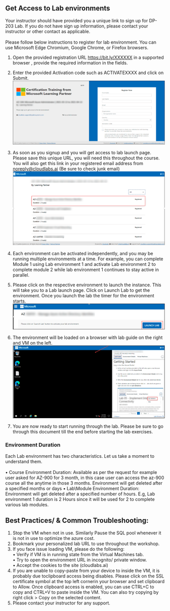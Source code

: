 ## Get Access to Lab environments

Your instructor should have provided you a unique link to sign up for DP-203 Lab. If you do not have sign up information, please contact your instructor or other contact as applicable.<br><br>
Please follow below instructions to register for lab environment. You can use Microsoft Edge Chromium, Google Chrome, or Firefox browsers.

1. Open the provided registration URL https://bit.ly/XXXXXX in a supported browser , provide the required information in the fields.
2. Enter the provided Activation code such as ACTIVATEXXXX and click on Submit.
    ![](Images/k01.png)

3. As soon as you signup and you will get access to lab launch page. Please save this unique URL, you will need this throughout the course. You will also get this link in your registered email address from noreply@cloudlabs.ai (Be sure to check junk email)
    ![](Images/k02.png)

4. Each environment can be activated independently, and you may be running multiple environments at a time. For example, you can complete Module 1 using Lab environment 1 
and activate Lab environment 2 to complete module 2 while lab environment 1 continues to stay active in parallel.

5. Please click on the respective environment to launch the instance. This will take you to a Lab launch page. Click on Launch Lab to get the environment. Once you launch the lab the timer for the environment starts.
    ![](Images/k03.png)

6. The environment will be loaded on a browser with lab guide on the right and VM on the left.
    ![](Images/k04.png)

7. You are now ready to start running through the lab. Please be sure to go through this document till the end before starting the lab exercises.

### Environment Duration
Each Lab environment has two characteristics. Let us take a moment to understand them.<br><br>
• Course Environment Duration: Available as per the request for example user asked for AZ-900 for 3 month, in this case user can access the az-900 course all the anytime in those 3 months. Environment will get deleted after a specified months or days
• Lab\Module Environment Duration: Environment will get deleted after a specified number of hours. E.g, Lab environment 1 duration is 2 Hours since it will be used for 2 to complete various lab modules. 

## Best Practices/ & Common Troubleshooting:

1. Stop the VM when not in use. Similarly Pause the SQL pool whenever it is not in use to optimize the azure cost.<br>
2. Bookmark your personalized lab URL to use throughout the workshop.<br>
3. If you face issue loading VM, please do the following:<br>
• Verify if VM is in running state from the Virtual Machines tab.<br>
• Try to open the environment URL in incognito/ private window.<br>
• Accept the cookies to the site (cloudlabs.ai)<br>
4. If you are unable to copy-paste from your device to inside the VM, it is probably due toclipboard access being disables. Please click on the SSL certificate symbol at the top left cornerin your browser and set clipboard to Allow. Once clipboard access is enabled, you can use CTRL+C to copy and CTRL+V to paste inside the VM. You can also try copying by right click > Copy on the selected content.<br>
5. Please contact your instructor for any support. 
